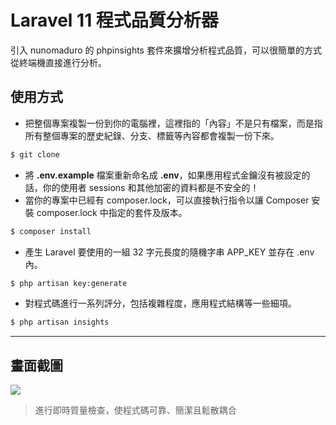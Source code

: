 # Laravel 11 程式品質分析器

引入 nunomaduro 的 phpinsights 套件來擴增分析程式品質，可以很簡單的方式從終端機直接進行分析。

## 使用方式
- 把整個專案複製一份到你的電腦裡，這裡指的「內容」不是只有檔案，而是指所有整個專案的歷史紀錄、分支、標籤等內容都會複製一份下來。
```sh
$ git clone
```
- 將 __.env.example__ 檔案重新命名成 __.env__，如果應用程式金鑰沒有被設定的話，你的使用者 sessions 和其他加密的資料都是不安全的！
- 當你的專案中已經有 composer.lock，可以直接執行指令以讓 Composer 安裝 composer.lock 中指定的套件及版本。
```sh
$ composer install
```
- 產生 Laravel 要使用的一組 32 字元長度的隨機字串 APP_KEY 並存在 .env 內。
```sh
$ php artisan key:generate
```
- 對程式碼進行一系列評分，包括複雜程度，應用程式結構等一些細項。
```sh
$ php artisan insights
```

----

## 畫面截圖
![](https://i.imgur.com/am1YkQV.png)
> 進行即時質量檢查，使程式碼可靠、簡潔且鬆散耦合
